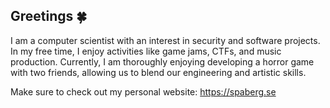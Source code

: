 ##  Greetings  🍀

I am a computer scientist with an interest in security and software projects. In my free time, I enjoy activities like game jams, CTFs, and music production. Currently, I am thoroughly enjoying developing a horror game with two friends, allowing us to blend our engineering and artistic skills.

Make sure to check out my personal website: https://spaberg.se
